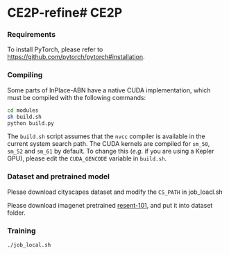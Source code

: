 # CE2P-refine# CE2P

### Requirements

To install PyTorch, please refer to https://github.com/pytorch/pytorch#installation.

### Compiling

Some parts of InPlace-ABN have a native CUDA implementation, which must be compiled with the following commands:
```bash
cd modules
sh build.sh
python build.py
``` 
The `build.sh` script assumes that the `nvcc` compiler is available in the current system search path.
The CUDA kernels are compiled for `sm_50`, `sm_52` and `sm_61` by default.
To change this (_e.g._ if you are using a Kepler GPU), please edit the `CUDA_GENCODE` variable in `build.sh`.

### Dataset and pretrained model

Plesae download cityscapes dataset and modify the `CS_PATH` in job_loacl.sh

Please download imagenet pretrained [resent-101](https://pan.baidu.com/s/1YMiL0lFgpzhIfD_IjwSJjw), and put it into dataset folder.

### Training 
```bash
./job_local.sh
``` 

